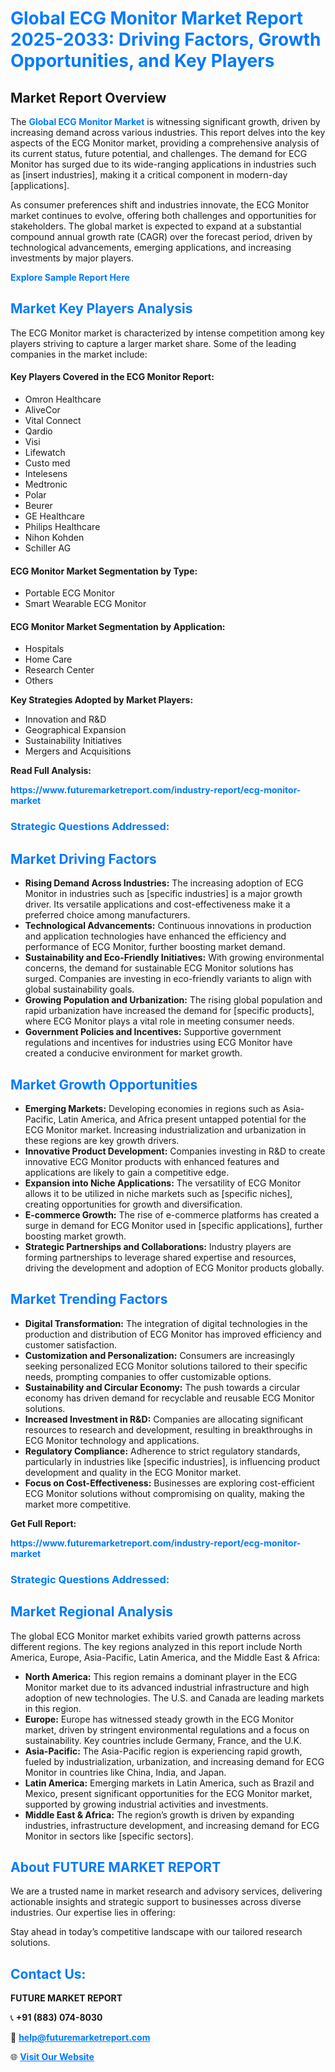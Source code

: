 <h1 style="color: #007BFF;">Global ECG Monitor Market Report 2025-2033: Driving Factors, Growth Opportunities, and Key Players</h1>

<section id="overview">
<h2>Market Report Overview</h2>
<p>The <a href="https://www.futuremarketreport.com/industry-report/ecg-monitor-market" style="color: #007BFF; text-decoration: none;"><strong>Global ECG Monitor Market</strong></a> is witnessing significant growth, driven by increasing demand across various industries. This report delves into the key aspects of the ECG Monitor market, providing a comprehensive analysis of its current status, future potential, and challenges. The demand for ECG Monitor has surged due to its wide-ranging applications in industries such as [insert industries], making it a critical component in modern-day [applications].</p>
<p>As consumer preferences shift and industries innovate, the ECG Monitor market continues to evolve, offering both challenges and opportunities for stakeholders. The global market is expected to expand at a substantial compound annual growth rate (CAGR) over the forecast period, driven by technological advancements, emerging applications, and increasing investments by major players.</p>
</section>

<section id="overview">
<p><a href="https://www.futuremarketreport.com/request-sample/reportId=58668" style="color: #007BFF; text-decoration: none;"><strong>Explore Sample Report Here</strong></a></p>
</section>

<section id="key-players">
<h2 style="color: #007BFF;">Market Key Players Analysis</h2>
<p>The ECG Monitor market is characterized by intense competition among key players striving to capture a larger market share. Some of the leading companies in the market include:</p>
<h4>Key Players Covered in the ECG Monitor Report:</h4>
<ul><li>Omron Healthcare</li><li>AliveCor</li><li>Vital Connect</li><li>Qardio</li><li>Visi</li><li>Lifewatch</li><li>Custo med</li><li>Intelesens</li><li>Medtronic</li><li>Polar</li><li>Beurer</li><li>GE Healthcare</li><li>Philips Healthcare</li><li>Nihon Kohden</li><li>Schiller AG</li></ul>
<h4>ECG Monitor Market Segmentation by Type:</h4>
<ul><li>Portable ECG Monitor</li><li>Smart Wearable ECG Monitor</li></ul>

<h4>ECG Monitor Market Segmentation by Application:</h4>
<ul><li>Hospitals</li><li>Home Care</li><li>Research Center</li><li>Others</li></ul>
<p><strong>Key Strategies Adopted by Market Players:</strong></p>
<ul>
<li>Innovation and R&D</li>
<li>Geographical Expansion</li>
<li>Sustainability Initiatives</li>
<li>Mergers and Acquisitions</li>
</ul>
</section>

<section>
<p><strong>Read Full Analysis: </strong></p><a href="https://www.futuremarketreport.com/industry-report/ecg-monitor-market" style="color: #007BFF; text-decoration: none;"><strong>https://www.futuremarketreport.com/industry-report/ecg-monitor-market</strong></a>
<h3 style="color: #007BFF;">Strategic Questions Addressed:</h3>
</section>

<section id="driving-factors">
<h2 style="color: #007BFF;">Market Driving Factors</h2>
<ul>
<li><strong>Rising Demand Across Industries:</strong> The increasing adoption of ECG Monitor in industries such as [specific industries] is a major growth driver. Its versatile applications and cost-effectiveness make it a preferred choice among manufacturers.</li>
<li><strong>Technological Advancements:</strong> Continuous innovations in production and application technologies have enhanced the efficiency and performance of ECG Monitor, further boosting market demand.</li>
<li><strong>Sustainability and Eco-Friendly Initiatives:</strong> With growing environmental concerns, the demand for sustainable ECG Monitor solutions has surged. Companies are investing in eco-friendly variants to align with global sustainability goals.</li>
<li><strong>Growing Population and Urbanization:</strong> The rising global population and rapid urbanization have increased the demand for [specific products], where ECG Monitor plays a vital role in meeting consumer needs.</li>
<li><strong>Government Policies and Incentives:</strong> Supportive government regulations and incentives for industries using ECG Monitor have created a conducive environment for market growth.</li>
</ul>
</section>

<section id="growth-opportunities">
<h2 style="color: #007BFF;">Market Growth Opportunities</h2>
<ul>
<li><strong>Emerging Markets:</strong> Developing economies in regions such as Asia-Pacific, Latin America, and Africa present untapped potential for the ECG Monitor market. Increasing industrialization and urbanization in these regions are key growth drivers.</li>
<li><strong>Innovative Product Development:</strong> Companies investing in R&D to create innovative ECG Monitor products with enhanced features and applications are likely to gain a competitive edge.</li>
<li><strong>Expansion into Niche Applications:</strong> The versatility of ECG Monitor allows it to be utilized in niche markets such as [specific niches], creating opportunities for growth and diversification.</li>
<li><strong>E-commerce Growth:</strong> The rise of e-commerce platforms has created a surge in demand for ECG Monitor used in [specific applications], further boosting market growth.</li>
<li><strong>Strategic Partnerships and Collaborations:</strong> Industry players are forming partnerships to leverage shared expertise and resources, driving the development and adoption of ECG Monitor products globally.</li>
</ul>
</section>

<section id="trending-factors">
<h2 style="color: #007BFF;">Market Trending Factors</h2>
<ul>
<li><strong>Digital Transformation:</strong> The integration of digital technologies in the production and distribution of ECG Monitor has improved efficiency and customer satisfaction.</li>
<li><strong>Customization and Personalization:</strong> Consumers are increasingly seeking personalized ECG Monitor solutions tailored to their specific needs, prompting companies to offer customizable options.</li>
<li><strong>Sustainability and Circular Economy:</strong> The push towards a circular economy has driven demand for recyclable and reusable ECG Monitor solutions.</li>
<li><strong>Increased Investment in R&D:</strong> Companies are allocating significant resources to research and development, resulting in breakthroughs in ECG Monitor technology and applications.</li>
<li><strong>Regulatory Compliance:</strong> Adherence to strict regulatory standards, particularly in industries like [specific industries], is influencing product development and quality in the ECG Monitor market.</li>
<li><strong>Focus on Cost-Effectiveness:</strong> Businesses are exploring cost-efficient ECG Monitor solutions without compromising on quality, making the market more competitive.</li>
</ul>
</section>

<section>
<p><strong>Get Full Report: </strong></p><a href="https://www.futuremarketreport.com/industry-report/ecg-monitor-market" style="color: #007BFF; text-decoration: none;"><strong>https://www.futuremarketreport.com/industry-report/ecg-monitor-market</strong></a>
<h3 style="color: #007BFF;">Strategic Questions Addressed:</h3>
</section>


<section id="regional-analysis">
<h2 style="color: #007BFF;">Market Regional Analysis</h2>
<p>The global ECG Monitor market exhibits varied growth patterns across different regions. The key regions analyzed in this report include North America, Europe, Asia-Pacific, Latin America, and the Middle East & Africa:</p>
<ul>
<li><strong>North America:</strong> This region remains a dominant player in the ECG Monitor market due to its advanced industrial infrastructure and high adoption of new technologies. The U.S. and Canada are leading markets in this region.</li>
<li><strong>Europe:</strong> Europe has witnessed steady growth in the ECG Monitor market, driven by stringent environmental regulations and a focus on sustainability. Key countries include Germany, France, and the U.K.</li>
<li><strong>Asia-Pacific:</strong> The Asia-Pacific region is experiencing rapid growth, fueled by industrialization, urbanization, and increasing demand for ECG Monitor in countries like China, India, and Japan.</li>
<li><strong>Latin America:</strong> Emerging markets in Latin America, such as Brazil and Mexico, present significant opportunities for the ECG Monitor market, supported by growing industrial activities and investments.</li>
<li><strong>Middle East & Africa:</strong> The region’s growth is driven by expanding industries, infrastructure development, and increasing demand for ECG Monitor in sectors like [specific sectors].</li>
</ul>
</section>

<footer>
<h2 style="color: #007BFF;">About FUTURE MARKET REPORT</h2>
<p>We are a trusted name in market research and advisory services, delivering actionable insights and strategic support to businesses across diverse industries. Our expertise lies in offering:</p>

<p>Stay ahead in today’s competitive landscape with our tailored research solutions.</p>

<h2 style="color: #007BFF;">Contact Us:</h2>
<p><strong>FUTURE MARKET REPORT</strong></p>
<p>📞 <strong>+91 (883) 074-8030</strong></p>
<p>📧 <strong><a href="mailto:help@futuremarketreport.com" style="color: #007BFF;">help@futuremarketreport.com</a></strong></p>
<p>🌐 <strong><a href="https://www.futuremarketreport.com/" style="color: #007BFF;">Visit Our Website</a></strong></p>
</footer>